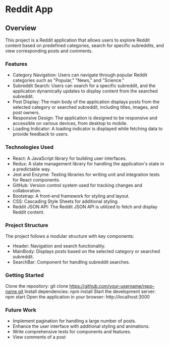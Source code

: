 # Reddit App
## Overview
This project is a Reddit application that allows users to explore Reddit content based on predefined categories, search for specific subreddits, and view corresponding posts and comments.

### Features
- Category Navigation: Users can navigate through popular Reddit categories such as "Popular," "News," and "Science."
- Subreddit Search: Users can search for a specific subreddit, and the application dynamically updates to display content from the searched subreddit.
- Post Display: The main body of the application displays posts from the selected category or searched subreddit, including titles, images, and post owners.
- Responsive Design: The application is designed to be responsive and accessible on various devices, from desktop to mobile.
- Loading Indicator: A loading indicator is displayed while fetching data to provide feedback to users.

### Technologies Used
- React: A JavaScript library for building user interfaces.
- Redux: A state management library for handling the application's state in a predictable way.
- Jest and Enzyme: Testing libraries for writing unit and integration tests for React components.
- GitHub: Version control system used for tracking changes and collaboration.
- Bootstrap: A front-end framework for styling and layout.
- CSS: Cascading Style Sheets for additional styling.
- Reddit JSON API: The Reddit JSON API is utilized to fetch and display Reddit content.

### Project Structure

The project follows a modular structure with key components:

- Header: Navigation and search functionality.
- MainBody: Displays posts based on the selected category or searched subreddit.
- SearchBar: Component for handling subreddit searches.

### Getting Started
Clone the repository: git clone https://github.com/your-username/repo-name.git
Install dependencies: npm install
Start the development server: npm start
Open the application in your browser: http://localhost:3000

### Future Work
- Implement pagination for handling a large number of posts.
- Enhance the user interface with additional styling and animations.
- Write comprehensive tests for components and features.
- View comments of a post 
